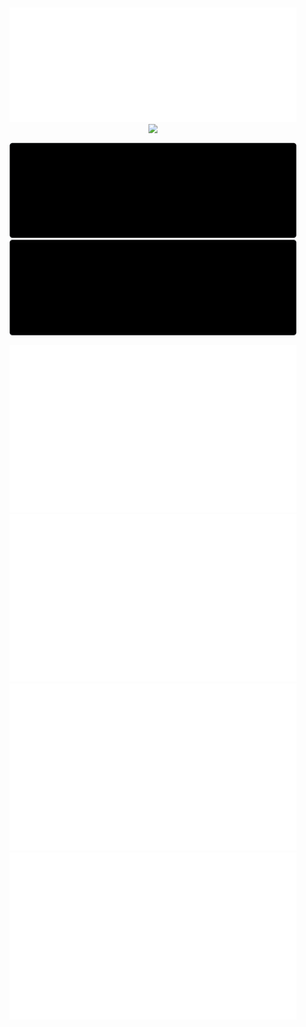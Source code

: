 <p align="center">
<img src="svg/traffic_stats.svg#gh-dark-mode-only" />
<img src="svg/traffoc_stats.svg#gh-light-mode-only" />
</p>

<p align="center">
<img src="svg/streak_stats.svg#gh-dark-mode-only" />
<img src="svg/streak_stats.svg#gh-light-mode-only" />
</p>

<p align="center">
<img src="svg/language_stats.svg#gh-dark-mode-only" />
<img src="svg/language_stats.svg#gh-light-mode-only" />
<img src="svg/github_stats.svg#gh-dark-mode-only" />
<img src="svg/github_stats.svg#gh-light-mode-only" />
</p>